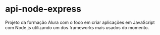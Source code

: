 # api-node-express
Projeto da formação Alura com o foco em criar aplicações em JavaScript com Node.js utilizando um dos frameworks mais usados do momento.
